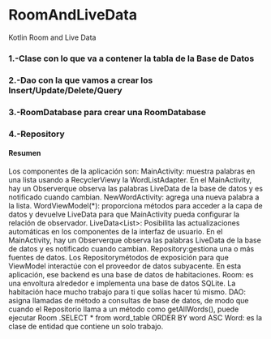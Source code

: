 # RoomAndLiveData
Kotlin Room and Live Data

### 1.-Clase con lo que va a contener la tabla de la Base de Datos
### 2.-Dao con la que vamos a crear los Insert/Update/Delete/Query
### 3.-RoomDatabase para crear una RoomDatabase
### 4.-Repository
#### Resumen
Los componentes de la aplicación son:
MainActivity: muestra palabras en una lista usando a RecyclerViewy la WordListAdapter. En el MainActivity, hay un Observerque observa las palabras LiveData de la base de datos y es notificado cuando cambian.
NewWordActivity: agrega una nueva palabra a la lista.
WordViewModel(*): proporciona métodos para acceder a la capa de datos y devuelve LiveData para que MainActivity pueda configurar la relación de observador.
LiveData<List<Word>>: Posibilita las actualizaciones automáticas en los componentes de la interfaz de usuario. En el MainActivity, hay un Observerque observa las palabras LiveData de la base de datos y es notificado cuando cambian.
Repository:gestiona una o más fuentes de datos. Los Repositorymétodos de exposición para que ViewModel interactúe con el proveedor de datos subyacente. En esta aplicación, ese backend es una base de datos de habitaciones.
Room: es una envoltura alrededor e implementa una base de datos SQLite. La habitación hace mucho trabajo para ti que solías hacer tú mismo.
DAO: asigna llamadas de método a consultas de base de datos, de modo que cuando el Repositorio llama a un método como getAllWords(), puede ejecutar Room .SELECT * from word_table ORDER BY word ASC
Word: es la clase de entidad que contiene un solo trabajo.
